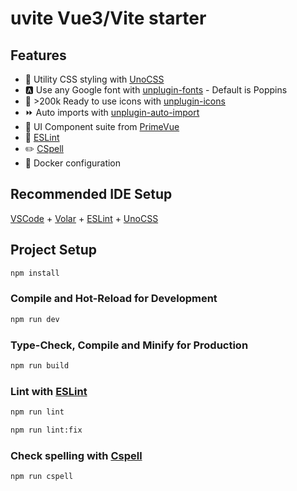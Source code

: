 # uvite Vue3/Vite starter

## Features

- 🎨 Utility CSS styling with [UnoCSS](https://unocss.dev/)
- 🅰️ Use any Google font with [unplugin-fonts](https://github.com/cssninjaStudio/unplugin-fonts) - Default is Poppins
- 📸 >200k Ready to use icons with [unplugin-icons](https://github.com/unplugin/unplugin-icons)
- ⏩ Auto imports with [unplugin-auto-import](https://github.com/unplugin/unplugin-auto-import)
- 🎨 UI Component suite from [PrimeVue](https://primevue.org/vite/)
- 🧹 [ESLint](https://github.com/eslint/eslint)
- ✏️ [CSpell](https://cspell.org/)
- 📀 Docker configuration

## Recommended IDE Setup

[VSCode](https://code.visualstudio.com/) + [Volar](https://marketplace.visualstudio.com/items?itemName=Vue.volar) + [ESLint](https://marketplace.visualstudio.com/items?itemName=dbaeumer.vscode-eslint) + [UnoCSS](https://marketplace.visualstudio.com/items?itemName=antfu.unocss)

## Project Setup

```sh
npm install
```

### Compile and Hot-Reload for Development

```sh
npm run dev
```

### Type-Check, Compile and Minify for Production

```sh
npm run build
```

### Lint with [ESLint](https://eslint.org/)

```sh
npm run lint
```
```sh
npm run lint:fix
```

### Check spelling with [Cspell](https://cspell.org/)

```sh
npm run cspell
```
